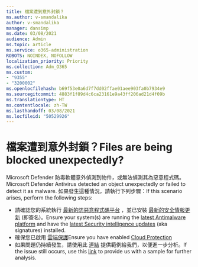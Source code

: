 ```yaml
---
title: 檔案遭到意外封鎖？
ms.author: v-smandalika
author: v-smandalika
manager: dansimp
ms.date: 03/08/2021
audience: Admin
ms.topic: article
ms.service: o365-administration
ROBOTS: NOINDEX, NOFOLLOW
localization_priority: Priority
ms.collection: Adm_O365
ms.custom:
- "9355"
- "3200002"
ms.openlocfilehash: b69f53e0a6d7f7dd02ffae01aee903fa0b7934e9
ms.sourcegitcommit: 4883f1f89d4c6ca23161e9a43ff206ad21d4f09b
ms.translationtype: HT
ms.contentlocale: zh-TW
ms.lasthandoff: 03/08/2021
ms.locfileid: "50529926"
---
```

# <a name="files-are-being-blocked-unexpectedly"></a><span data-ttu-id="ed17f-102">檔案遭到意外封鎖？</span><span class="sxs-lookup"><span data-stu-id="ed17f-102">Files are being blocked unexpectedly?</span></span>

<span data-ttu-id="ed17f-103">Microsoft Defender 防毒軟體意外偵測到物件，或無法偵測其為惡意程式碼。</span><span class="sxs-lookup"><span data-stu-id="ed17f-103">Microsoft Defender Antivirus detected an object unexpectedly or failed to detect it as malware.</span></span> <span data-ttu-id="ed17f-104">如果發生這種情況，請執行下列步驟：</span><span class="sxs-lookup"><span data-stu-id="ed17f-104">If this scenario arises, perform the following steps:</span></span>

- <span data-ttu-id="ed17f-105">請確認您的系統執行 [最新的防惡意程式碼平台](https://docs.microsoft.com/windows/security/threat-protection/microsoft-defender-antivirus/manage-updates-baselines-microsoft-defender-antivirus) ，並已安裝 [最新的安全情報更新](https://www.microsoft.com/security/encyclopedia/adlpackages.aspx) (即簽名)。</span><span class="sxs-lookup"><span data-stu-id="ed17f-105">Ensure your system(s) are running the [latest Antimalware platform](https://docs.microsoft.com/windows/security/threat-protection/microsoft-defender-antivirus/manage-updates-baselines-microsoft-defender-antivirus) and have the [latest Security intelligence updates](https://www.microsoft.com/security/encyclopedia/adlpackages.aspx) (aka signatures) installed.</span></span>
- <span data-ttu-id="ed17f-106">確保您已啟用 [雲端保護](https://docs.microsoft.com/windows/security/threat-protection/microsoft-defender-antivirus/enable-cloud-protection-microsoft-defender-antivirus)</span><span class="sxs-lookup"><span data-stu-id="ed17f-106">Ensure you have enabled [Cloud Protection](https://docs.microsoft.com/windows/security/threat-protection/microsoft-defender-antivirus/enable-cloud-protection-microsoft-defender-antivirus)</span></span>
- <span data-ttu-id="ed17f-107">如果問題仍持續發生，請使用此 [連結](https://www.microsoft.com/wdsi/filesubmission) 提供範例給我們，以便進一步分析。</span><span class="sxs-lookup"><span data-stu-id="ed17f-107">If the issue still occurs, use this [link](https://www.microsoft.com/wdsi/filesubmission) to provide us with a sample for further analysis.</span></span>
